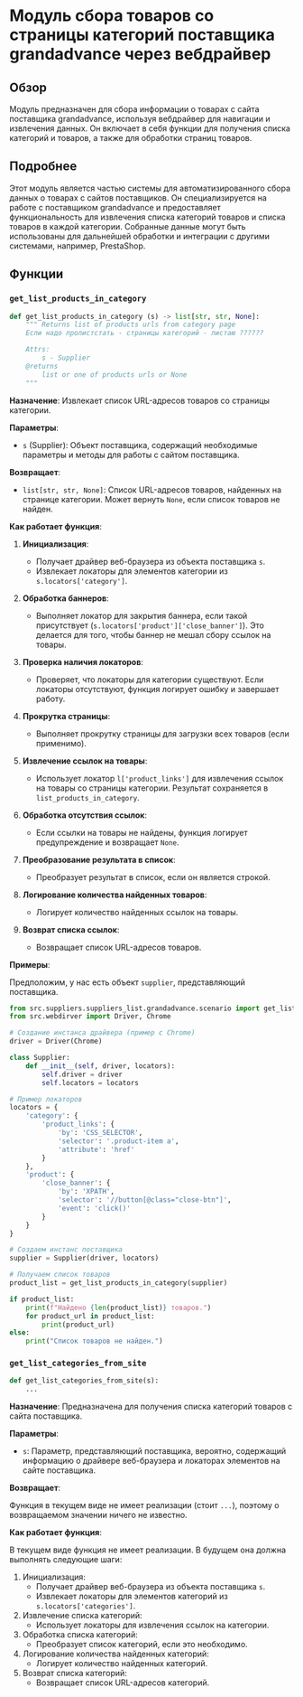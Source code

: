 # Модуль сбора товаров со страницы категорий поставщика grandadvance через вебдрайвер

## Обзор

Модуль предназначен для сбора информации о товарах с сайта поставщика grandadvance, используя вебдрайвер для навигации и извлечения данных. Он включает в себя функции для получения списка категорий и товаров, а также для обработки страниц товаров.

## Подробнее

Этот модуль является частью системы для автоматизированного сбора данных о товарах с сайтов поставщиков. Он специализируется на работе с поставщиком grandadvance и предоставляет функциональность для извлечения списка категорий товаров и списка товаров в каждой категории. Собранные данные могут быть использованы для дальнейшей обработки и интеграции с другими системами, например, PrestaShop.

## Функции

### `get_list_products_in_category`

```python
def get_list_products_in_category (s) -> list[str, str, None]:
    """ Returns list of products urls from category page
    Если надо пролистстать - страницы категорий - листаю ??????

    Attrs:
        s - Supplier
    @returns
        list or one of products urls or None
    """
```

**Назначение**: Извлекает список URL-адресов товаров со страницы категории.

**Параметры**:
- `s` (Supplier): Объект поставщика, содержащий необходимые параметры и методы для работы с сайтом поставщика.

**Возвращает**:
- `list[str, str, None]`: Список URL-адресов товаров, найденных на странице категории. Может вернуть `None`, если список товаров не найден.

**Как работает функция**:

1.  **Инициализация**:
    -   Получает драйвер веб-браузера из объекта поставщика `s`.
    -   Извлекает локаторы для элементов категории из `s.locators['category']`.

2.  **Обработка баннеров**:
    -   Выполняет локатор для закрытия баннера, если такой присутствует (`s.locators['product']['close_banner']`). Это делается для того, чтобы баннер не мешал сбору ссылок на товары.

3.  **Проверка наличия локаторов**:
    -   Проверяет, что локаторы для категории существуют. Если локаторы отсутствуют, функция логирует ошибку и завершает работу.

4.  **Прокрутка страницы**:
    -   Выполняет прокрутку страницы для загрузки всех товаров (если применимо).

5.  **Извлечение ссылок на товары**:
    -   Использует локатор `l['product_links']` для извлечения ссылок на товары со страницы категории. Результат сохраняется в `list_products_in_category`.

6.  **Обработка отсутствия ссылок**:
    -   Если ссылки на товары не найдены, функция логирует предупреждение и возвращает `None`.

7.  **Преобразование результата в список**:
    -   Преобразует результат в список, если он является строкой.

8.  **Логирование количества найденных товаров**:
    -   Логирует количество найденных ссылок на товары.

9.  **Возврат списка ссылок**:
    -   Возвращает список URL-адресов товаров.

**Примеры**:

Предположим, у нас есть объект `supplier`, представляющий поставщика.

```python
from src.suppliers.suppliers_list.grandadvance.scenario import get_list_products_in_category
from src.webdirver import Driver, Chrome

# Создание инстанса драйвера (пример с Chrome)
driver = Driver(Chrome)

class Supplier:
    def __init__(self, driver, locators):
        self.driver = driver
        self.locators = locators

# Пример локаторов
locators = {
    'category': {
        'product_links': {
            'by': 'CSS_SELECTOR',
            'selector': '.product-item a',
            'attribute': 'href'
        }
    },
    'product': {
        'close_banner': {
            'by': 'XPATH',
            'selector': '//button[@class="close-btn"]',
            'event': 'click()'
        }
    }
}

# Создаем инстанс поставщика
supplier = Supplier(driver, locators)

# Получаем список товаров
product_list = get_list_products_in_category(supplier)

if product_list:
    print(f"Найдено {len(product_list)} товаров.")
    for product_url in product_list:
        print(product_url)
else:
    print("Список товаров не найден.")

```

### `get_list_categories_from_site`

```python
def get_list_categories_from_site(s):
    ...
```

**Назначение**: Предназначена для получения списка категорий товаров с сайта поставщика.

**Параметры**:

*   `s`: Параметр, представляющий поставщика, вероятно, содержащий информацию о драйвере веб-браузера и локаторах элементов на сайте поставщика.

**Возвращает**:

Функция в текущем виде не имеет реализации (стоит `...`), поэтому о возвращаемом значении ничего не известно.

**Как работает функция**:

В текущем виде функция не имеет реализации. В будущем она должна выполнять следующие шаги:

1.  Инициализация:
    *   Получает драйвер веб-браузера из объекта поставщика `s`.
    *   Извлекает локаторы для элементов категорий из `s.locators['categories']`.
2.  Извлечение списка категорий:
    *   Использует локаторы для извлечения ссылок на категории.
3.  Обработка списка категорий:
    *   Преобразует список категорий, если это необходимо.
4.  Логирование количества найденных категорий:
    *   Логирует количество найденных категорий.
5.  Возврат списка категорий:
    *   Возвращает список URL-адресов категорий.